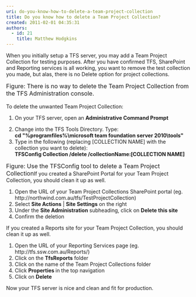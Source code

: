 ```yaml
---
uri: do-you-know-how-to-delete-a-team-project-collection
title: Do you know how to delete a Team Project Collection?
created: 2011-02-01 04:35:31
authors:
  - id: 21
    title: Matthew Hodgkins
---
```





<span class='intro'> When you initially setup a TFS server, you may add a Team Project Collection for testing purposes. After you have confirmed TFS, SharePoint and Reporting services is all working, you want to remove the test collection you made, but alas, there is no Delete option for project collections.  </span>

<img src="/PublishingImages/tfs-admin-no-delete.png" alt="" /> <br><font class="ms-rteCustom-FigureNormal" size="+0">Figure&#58; There is no way to delete the Team Project Collection from the TFS Administration console.<br></font><br>To delete the unwanted Team Project Collection&#58;<br><ol><li>On your TFS server, open an <strong>Administrative Command Prompt</strong> </li>
<li>Change into the TFS Tools Directory. Type&#58;<br><strong>cd &quot;%programfiles%\microsoft team foundation server 2010\tools&quot;</strong> </li>
<li>Type in the following (replacing [COLLECTION NAME] with the collection you want to delete)&#58;<br><strong>TFSConfig Collection /delete /collectionName&#58;[COLLECTION NAME]<br></strong></li></ol>
<p><img src="/PublishingImages/tfs-admin-delete-collection.png" alt="" /><br><font class="ms-rteCustom-FigureNormal" size="+0">Figure&#58; Use the TFSConfig tool to delete a Team Project </font><font class="ms-rteCustom-FigureNormal" size="+0">Collection</font>If you created a SharePoint Portal for your Team Project Collection, you should clean it up as well.</p>
<ol><li>Open the URL of your Team Project Collections SharePoint portal (eg. http&#58;//northwind.com.au/tfs/TestProjectCollection) </li>
<li>Select <strong>Site Actions</strong> | <strong>Site Settings</strong> on the right </li>
<li>Under the <strong>Site Administration</strong> subheading, click on <strong>Delete this site</strong> </li>
<li>Confirm the deletion </li></ol>
<p>If you created a Reports site for your Team Project Collection, you should clean it up as well.</p>
<ol><li>Open the URL of your Reporting Services page (eg. http&#58;//tfs.ssw.com.au/Reports/) </li>
<li>Click on the <strong>TfsReports</strong> folder </li>
<li>Click on the name of the Team Project Collections folder </li>
<li>Click <strong>Properties </strong>in the top navigation </li>
<li>Click on <strong>Delete</strong> </li></ol>
<p>Now your TFS server is nice and clean and fit for production.</p>



